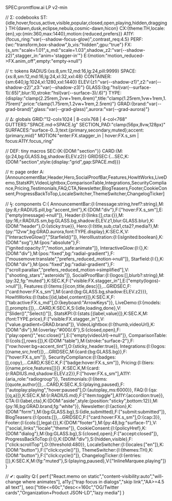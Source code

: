 SPEC:promtflow.ai LP v2-min

// Σ: codebooks
ST:{idle,hover,focus,active,visible,popular,closed,open,playing,hidden,dragging}
TH:{dawn,dusk,eclipse,nebula,cosmic-dawn,hicon}
CX:{theme:TH,locale:{en},vp:{min:360,max:1440},motion:{reduced,prefers}}
A11Y:{focus_ring:"var(--shadow-focus-glow)",contrast_req:4.5}
PERF:{wc:"transform,box-shadow",b_vis:"hidden",gpu:"true"}
FX:{s_sm:"scale=1.01",s_md:"scale=1.03",shadow_z2:"var(--shadow-z2)",stagger_in:"anim='stagger-in'"}
E:{motion:"motion_reduced->FX.anim_off",empty:"empty->null"}

// τ: tokens
RADIUS:{xs:8,sm:12,md:16,lg:24,pill:9999}
SPACE:{xs:8,sm:12,md:16,lg:24,xl:32,xxl:48}
CONTAINER:{sm:640,lg:1024,xl:1280,xxl:1440}
ELEV:{z1:"var(--shadow-z1)",z2:"var(--shadow-z2)",z3:"var(--shadow-z3)"}
GLASS:{bg:"hsl(var(--surface-1)/.65)",blur:10,stroke:"hsl(var(--surface-3)/.6)"}
TYPE:{display:"clamp(2.25rem,2vw+1rem,4rem)",title:"clamp(1.25rem,1vw+1rem,1.75rem)",price:"clamp(1.75rem,1.2vw+1rem,2.5rem)"}
GRAD:{brand:"var(--grad-brand)",glass:"var(--grad-glass)",aurora:"var(--grad-aurora)"}

// Δ: globals
GRID:"12-col≥1024 | 8-col≥768 | 4-col<768"
GUTTERS:"SPACE.md→SPACE.lg"
SECTION_PAD:"clamp(56px,8vw,128px)"
SURFACES:"surface-0..3;text:{primary,secondary,muted};accent:{primary,mid}"
MOTION:"enter:FX.stagger_in | hover:FX.s_sm | focus:A11Y.focus_ring"

// DEF: tiny macros
SEC:{K:{DOM:"section"}}
CARD:{M:{p:24,bg:GLASS.bg,shadow:ELEV.z2}}
GRIDSEC:{...SEC,K:{DOM:"section",style:{display:"grid",gap:SPACE.md}}}

// π: page order
A:[AnnouncementBar,Header,Hero,SocialProofBar,Features,HowItWorks,LiveDemo,StatsKPI,VideoLightbox,ComparisonTable,Integrations,SecurityCompliance,Pricing,Testimonials,FAQ,CTA,Newsletter,BlogTeasers,Footer,CookieConsent,ProgressBackToTop,LocaleSwitcher,ThemeSwitcher,ChangelogTicker]

// ϟ: components
C:{
AnnouncementBar:{I:{message:string,href?:string},M:{py:8,r:RADIUS.pill,bg:"accent_tint"},K:{DOM:"div"},F:["hover:FX.s_sm"],E:["empty(message)->null"]},
Header:{I:{links:[],cta:{}},M:{py:16,r:RADIUS.sm,bg:GLASS.bg,shadow:ELEV.z1,blur:GLASS.blur},K:{DOM:"header"},O:{sticky:true}},
Hero:{I:{title,sub,cta1,cta2?,media?},M:{py:"12vw",bg:GRAD.aurora,font:TYPE.display},K:SEC.K,V:["InteractiveGlow()","Starfield()"]},
HeroIllustration:{I:{isIgnited:boolean},K:{DOM:"svg"},M:{pos:"absolute"},F:["ignited:opacity:1","motion_safe:animate"]},
InteractiveGlow:{I:{},K:{DOM:"div"},M:{pos:"fixed",bg:"radial-gradient"},F:["mousemove:translate","prefers_reduced_motion->null"]},
Starfield:{I:{},K:{DOM:"div"},M:{pos:"fixed",bg:"radial-gradient"},F:["scroll:parallax","prefers_reduced_motion->simplified"],V:["shooting_stars","asteroids"]},
SocialProofBar:{I:{logos:[],blurb?:string},M:{py:32,fg:"muted"},K:SEC.K,F:["visible:FX.stagger_in"],E:["empty(logos)->null"]},
Features:{I:{items:[{icon,title,desc}]},...GRIDSEC,F:["card:hover:FX.s_sm"],M:{card:{bg:GLASS.bg,shadow:ELEV.z2}}},
HowItWorks:{I:{tabs:[{id,label,content}]},K:SEC.K,F:["tab:active:FX.s_md"],O:{keyboard:"ArrowKeys"}},
LiveDemo:{I:{models:[],prompts:[]},...CARD,K:SEC.K,S:{idle,loading,done},V:["Slider()","Select()"]},
StatsKPI:{I:{stats:[{label,value}]},K:SEC.K,M:{font:TYPE.price},F:["visible:FX.stagger_in"],V:["value.gradient=GRAD.brand"]},
VideoLightbox:{I:{thumb,videoUrl},K:{DOM:"div"},M:{overlay:"#000/.6"},S:{closed,open},F:["play:open()","esc:close()"],E:["empty(videoUrl)->null"]},
ComparisonTable:{I:{cols:[],rows:[]},K:{DOM:"table"},M:{stroke:"surface-2"},F:["row:hover:bg=accent_tint"],O:{sticky_header:true}},
Integrations:{I:{logos:[{name,src,href}]},...GRIDSEC,M:{card:{bg:GLASS.bg}},F:["hover:FX.s_sm"]},
SecurityCompliance:{I:{badges:[],copy},...CARD,K:SEC.K,F:["badge:hover:FX.s_sm"]},
Pricing:{I:{tiers:[{name,price,features[]}]} ,K:SEC.K,M:{card:{r:RADIUS.md,shadow:ELEV.z2}},F:["hover:FX.s_sm"],A11Y:{aria_role:"radiogroup"}},
Testimonials:{I:{items:[{quote,author}]},...CARD,K:SEC.K,S:{playing,paused},F:["autoplay:playing","hover:paused"],O:{autoplay_ms:6000}},
FAQ:{I:{qa:[{q,a}]},K:SEC.K,M:{r:RADIUS.md},F:["item:toggle"],A11Y:{accordion:true}},
CTA:{I:{label,cta},K:{DOM:"aside",style:{position:"sticky",bottom:12}},M:{py:16,bg:GRAD.brand,fg:"white"}},
Newsletter:{I:{action},K:{DOM:"form"},M:{bg:GLASS.bg},S:{idle,submitted},F:["submit:submitted"]},
BlogTeasers:{I:{posts:[]},...GRIDSEC,F:["card:hover:FX.s_sm"],O:{cap:3}},
Footer:{I:{cols:[],legal:{}},K:{DOM:"footer"},M:{py:48,bg:"surface-1"},V:["social_links","locale","theme"]},
CookieConsent:{I:{policyHref},K:{DOM:"dialog"},M:{bg:GLASS.bg},S:{closed,open},F:["accept:closed"]},
ProgressBackToTop:{I:{},K:{DOM:"div"},S:{hidden,visible},F:["click:scrollTop"],O:{threshold:480}},
LocaleSwitcher:{I:{locales:["en"]},K:{DOM:"button"},F:["click:cycle()"]},
ThemeSwitcher:{I:{themes:TH},K:{DOM:"button"},F:["click:cycle()"]},
ChangelogTicker:{I:{entries:[]},K:SEC.K,M:{fg:"muted"},S:{playing,paused},V:["InlineMarquee.playing"]}
}

// ✔: quality
Q:{
perf:["React.memo on static","content-visibility:auto","will-change where animates"],
a11y:["trap focus in dialogs","skip link","AA>=4.5 all text"],
seo:["title<=60c","desc<=160c","OG/Twitter cards","Organization+Product JSON-LD","lazy media"]
}
